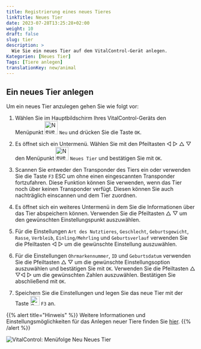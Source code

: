 ```yaml
---
title: Registrierung eines neues Tieres
linkTitle: Neues Tier
date: 2023-07-28T13:25:28+02:00
weight: 10
draft: false
slug: tier
description: >
  Wie Sie ein neues Tier auf dem VitalControl-Gerät anlegen.
Kategorien: [Neues Tier]
Tags: [Tiere anlegen]
translationKey: new/animal
---
```

## Ein neues Tier anlegen

Um ein neues Tier anzulegen gehen Sie wie folgt vor:

1. Wählen Sie im Hauptbildschirm Ihres VitalControl-Geräts den Menüpunkt <img src="/icons/new-animal.svg" width="35" align="bottom" alt="Neues Tier" /> `Neu` und drücken Sie die Taste `OK`.

2. Es öffnet sich ein Untermenü. Wählen Sie mit den Pfeiltasten ◁ ▷ △ ▽ den Menüpunkt <img src="/icons/new-animal.svg" width="35" align="bottom" alt="Neues Tier" /> `Neues Tier` und bestätigen Sie mit `OK`.

3. Scannen Sie entweder den Transponder des Tiers ein oder verwenden Sie die Taste `F3` ESC um ohne einen eingescannten Transponder fortzufahren. Diese Funktion können Sie verwenden, wenn das Tier noch über keinen Transponder verfügt. Diesen können Sie auch nachträglich einscannen und dem Tier zuordnen.

4. Es öffnet sich ein weiteres Untermenü in dem Sie die Informationen über das Tier abspeichern können. Verwenden Sie die Pfeiltasten △ ▽ um den gewünschten Einstellungspunkt auszuwählen.

5. Für die Einstellungen `Art des Nutztieres`, `Geschlecht`, `Geburtsgewicht`, `Rasse`, `Verbleib`, `Einling/Mehrling` und `Geburtsverlauf` verwenden Sie die Pfeiltasten ◁ ▷ um die gewünschte Einstellung auszuwählen.

6. Für die Einstellungen `Ohrmarkennummer`, `ID` und `Geburtsdatum` verwenden Sie die Pfeiltasten △ ▽ um die gewünschte Einstellungsoption auszuwählen und bestätigen Sie mit `OK`. Verwenden Sie die Pfeiltasten △ ▽◁ ▷ um die gewünschten Zahlen auszuwählen. Bestätigen Sie abschließend mit `OK`.

7. Speichern Sie die Einstellungen und legen Sie das neue Tier mit der Taste <img src="/icons/save-return.svg" width="25" align="bottom" alt="Speichern und Zurück" /> `F3` an.

{{% alert title="Hinweis" %}}
Weitere Informationen und Einstellungsmöglichkeiten für das Anlegen neuer Tiere finden Sie [hier](../../einstellungen/tiere-neu-anlegen/).
{{% /alert %}}

   ![VitalControl: Menüfolge Neu Neues Tier](../bilder/neu.png "Neues Tier anlegen")
